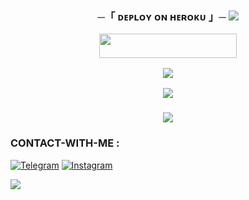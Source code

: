 <h3 align="center">
    ─「 ᴅᴇᴩʟᴏʏ ᴏɴ ʜᴇʀᴏᴋᴜ 」─

<img src="https://user-images.githubusercontent.com/73097560/115834477-dbab4500-a447-11eb-908a-139a6edaec5c.gif">

<p align="center"><a href="https://dashboard.heroku.com/new?template=https://github.com/SACHINxSANATANI/SESSION-GENERATE"> <img src="https://img.shields.io/badge/Deploy%20On%20Heroku-bringle?style=for-the-badge&logo=heroku" width="220" height="38.45"/></a></p>
<p align="center"><a href="https://dashboard.heroku.com/new?template=https://github.com/SACHINxSANATANI/SESSION-GENERATE"> <img 
                                                                                                                          <img src="https://user-images.githubusercontent.com/73097560/115834477-dbab4500-a447-11eb-908a-139a6edaec5c.gif">     
                                                                                                                               
<p align="center">
<a href="https://telegram.me/SHREE_SANATANI"><img src="https://img.shields.io/badge/-☆ SACHIN%20 ☆-blue.svg?style=for-the-badge&logo=Telegram"></a>
</p>
<h3 align="center">

<img src="https://user-images.githubusercontent.com/73097560/115834477-dbab4500-a447-11eb-908a-139a6edaec5c.gif">

### CONTACT-WITH-ME :
<a href="https://t.me/V_VIP_OWNER"><img title="Telegram" src="https://img.shields.io/badge/Telegram-%23000000.svg?&style=for-the-badge&logo=telegram&logoColor=61DAFB"></a>
<a href="https://www.instagram.com/mr_sachin_sanatani"><img title="Instagram" src="https://img.shields.io/badge/instagram-%23E4405F.svg?&style=for-the-badge&logo=instagram&logoColor=white"></a>


<img src="https://user-images.githubusercontent.com/73097560/115834477-dbab4500-a447-11eb-908a-139a6edaec5c.gif">

